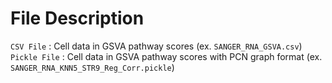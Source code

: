 # File Description
```CSV File``` : Cell data in GSVA pathway scores (ex. ```SANGER_RNA_GSVA.csv```)
```Pickle File``` : Cell data in GSVA pathway scores with PCN graph format (ex. ```SANGER_RNA_KNN5_STR9_Reg_Corr.pickle```)
